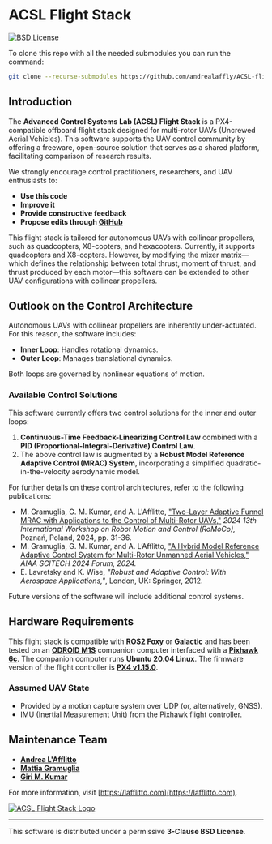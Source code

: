 # ACSL Flight Stack
[![BSD License](https://img.shields.io/badge/License-BSD%203--Clause-blue.svg)](LICENSE.txt)

To clone this repo with all the needed submodules you can run the command:

```bash
git clone --recurse-submodules https://github.com/andrealaffly/ACSL-flightstack.git
```

## Introduction

The **Advanced Control Systems Lab (ACSL) Flight Stack** is a PX4-compatible offboard flight stack designed for multi-rotor UAVs (Uncrewed Aerial Vehicles). This software supports the UAV control community by offering a freeware, open-source solution that serves as a shared platform, facilitating comparison of research results. 

We strongly encourage control practitioners, researchers, and UAV enthusiasts to:

- **Use this code**
- **Improve it**
- **Provide constructive feedback**
- **Propose edits through [GitHub](https://github.com/andrealaffly/ACSL_flightstack_X8.git)**

This flight stack is tailored for autonomous UAVs with collinear propellers, such as quadcopters, X8-copters, and hexacopters. Currently, it supports quadcopters and X8-copters. However, by modifying the mixer matrix—which defines the relationship between total thrust, moment of thrust, and thrust produced by each motor—this software can be extended to other UAV configurations with collinear propellers.

## Outlook on the Control Architecture

Autonomous UAVs with collinear propellers are inherently under-actuated. For this reason, the software includes:

- **Inner Loop**: Handles rotational dynamics.
- **Outer Loop**: Manages translational dynamics.

Both loops are governed by nonlinear equations of motion.

### Available Control Solutions

This software currently offers two control solutions for the inner and outer loops:

1. **Continuous-Time Feedback-Linearizing Control Law** combined with a **PID (Proportional-Integral-Derivative) Control Law**.
2. The above control law is augmented by a **Robust Model Reference Adaptive Control (MRAC) System**, incorporating a simplified quadratic-in-the-velocity aerodynamic model.

For further details on these control architectures, refer to the following publications:

- M. Gramuglia, G. M. Kumar, and A. L'Afflitto, ["Two-Layer Adaptive Funnel MRAC with Applications to the Control of Multi-Rotor UAVs,"](https://doi.org/10.1109/RoMoCo60539.2024.10604361) *2024 13th International Workshop on Robot Motion and Control (RoMoCo),* Poznań, Poland, 2024, pp. 31-36.
- M. Gramuglia, G. M. Kumar, and A. L’Afflitto, ["A Hybrid Model Reference Adaptive Control System for Multi-Rotor Unmanned Aerial Vehicles,"](https://doi.org/10.2514/6.2024-0755) *AIAA SCITECH 2024 Forum, 2024.*
- E. Lavretsky and K. Wise, *"Robust and Adaptive Control: With Aerospace Applications,"*, London, UK: Springer, 2012.

Future versions of the software will include additional control systems.

## Hardware Requirements

This flight stack is compatible with **[ROS2 Foxy](https://docs.ros.org/en/foxy/Installation.html)** or **[Galactic](https://docs.ros.org/en/galactic/Installation.html)** and has been tested on an **[ODROID M1S](https://www.hardkernel.com/shop/odroid-m1s-with-8gbyte-ram-io-header/)** companion computer interfaced with a **[Pixhawk 6c](https://docs.px4.io/main/en/flight_controller/pixhawk6c.html)**. The companion computer runs **Ubuntu 20.04 Linux**. The firmware version of the flight controller is **[PX4 v1.15.0](https://docs.px4.io/v1.15/en/)**.

### Assumed UAV State

- Provided by a motion capture system over UDP (or, alternatively, GNSS).
- IMU (Inertial Measurement Unit) from the Pixhawk flight controller.

## Maintenance Team

- [**Andrea L'Afflitto**](https://github.com/andrealaffly)
- [**Mattia Gramuglia**](https://github.com/mattia-gramuglia)
- [**Giri M. Kumar**](https://github.com/girimugundankumar)

For more information, visit [https://lafflitto.com](https://lafflitto.com).

[![ACSL Flight Stack Logo](https://lafflitto.com/images/ACSL_Logo.jpg)](https://lafflitto.com/ACSL.html)


---

This software is distributed under a permissive **3-Clause BSD License**.


